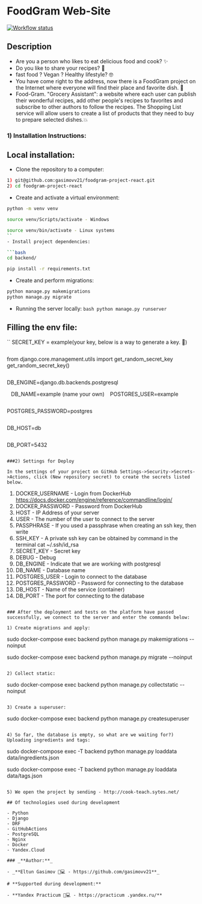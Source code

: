 # FoodGram Web-Site

[![Workflow status](https://github.com/gasimovv21/foodgram-project-react/actions/workflows/main.yml/badge.svg)](http://cook-teach.sytes.net/recipes)

## **Description**
- Are you a person who likes to eat delicious food and cook? ✨
- Do you like to share your recipes? 🤔
- fast food ? Vegan ? Healthy lifestyle? 🤓
- You have come right to the address, now there is a FoodGram project on the Internet where everyone will find their place and favorite dish. 🥳
- Food-Gram. "Grocery Assistant": a website where each user can publish their wonderful recipes, add other people's recipes to favorites and subscribe to other authors to follow the recipes. The Shopping List service will allow users to create a list of products that they need to buy to prepare selected dishes.💥

### 1) Installation Instructions:

## Local installation:
- Clone the repository to a computer:

```bash
1) git@github.com:gasimovv21/foodgram-project-react.git
2) cd foodgram-project-react
```

- Create and activate a virtual environment:

```bash
python -m venv venv
```

```bash
source venv/Scripts/activate - Windows

source venv/bin/activate - Linux systems
``
- Install project dependencies:

```bash
cd backend/

pip install -r requirements.txt
```

- Create and perform migrations:
```bash
python manage.py makemigrations
python manage.py migrate
```

- Running the server locally:
``bash
python manage.py runserver
``

## Filling the env file:
``
SECRET_KEY = example(your key, below is a way to generate a key. 🔻)
```
```
from django.core.management.utils import get_random_secret_key
get_random_secret_key()
```
```
DB_ENGINE=django.db.backends.postgresql

`` ``
DB_NAME=example (name your
own)
`` ``
POSTGRES_USER=example
```
```
POSTGRES_PASSWORD=postgres
```
```
DB_HOST=db
```
```
DB_PORT=5432
```

###2) Settings for Deploy

In the settings of your project on GitHub Settings->Security->Secrets->Actions, click (New repository secret) to create the secrets listed below.

```
1) DOCKER_USERNAME - Login from DockerHub https://docs.docker.com/engine/reference/commandline/login/
2) DOCKER_PASSWORD - Password from DockerHub
3) HOST - IP Address of your server
4) USER - The number of the user to connect to the server
5) PASSPHRASE - If you used a passphrase when creating an ssh key, then write
6) SSH_KEY - A private ssh key can be obtained by command in the terminal cat ~/.ssh/id_rsa
7) SECRET_KEY - Secret key
8) DEBUG - Debug
7) DB_ENGINE - Indicate that we are working with postgresql
8) DB_NAME - Database name
7) POSTGRES_USER - Login to connect to the database
8) POSTGRES_PASSWORD - Password for connecting to the database
7) DB_HOST - Name of the service (container)
8) DB_PORT - The port for connecting to the database
```

### After the deployment and tests on the platform have passed successfully, we connect to the server and enter the commands below:

1) Create migrations and apply:

```
sudo docker-compose exec backend python manage.py makemigrations --noinput

sudo docker-compose exec backend python manage.py migrate --noinput
```

2) Collect static:

```
sudo docker-compose exec backend python manage.py collectstatic --noinput
```

3) Create a superuser:

```
sudo docker-compose exec backend python manage.py createsuperuser
```

4) So far, the database is empty, so what are we waiting for?) Uploading ingredients and tags:

```
sudo docker-compose exec -T backend python manage.py loaddata data/ingredients.json 

sudo docker-compose exec -T backend python manage.py loaddata data/tags.json 
```

5) We open the project by sending - http://cook-teach.sytes.net/

## Of technologies used during development

- Python
- Django
- DRF
- GitHubActions
- PostgreSQL
- Nginx
- Docker
- Yandex.Cloud

### _**Author:**_

- _**Eltun Gasimov 👨💻 - https://github.com/gasimovv21**_

# **Supported during development:**

- **Yandex Practicum 👨💻 - https://practicum .yandex.ru/**
